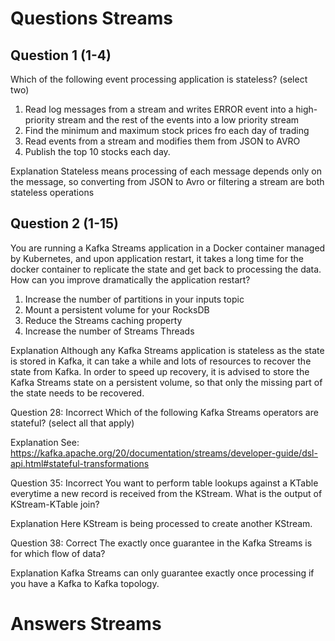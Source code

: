 # Questions Streams 
## Question 1 (1-4)
Which of the following event processing application is stateless? (select two)

1. Read log messages from a stream and writes ERROR event into a high-priority stream and the rest of the events into a low priority stream
2. Find the minimum and maximum stock prices fro each day of trading
3. Read events from a stream and modifies them from JSON to AVRO
4. Publish the top 10 stocks each day.



Explanation
Stateless means processing of each message depends only on the message, so converting from JSON to Avro or filtering a stream are both stateless operations

## Question 2 (1-15)
You are running a Kafka Streams application in a Docker container managed by Kubernetes, and upon application restart, it takes a long time for the docker container to replicate the state and get back to processing the data. How can you improve dramatically the application restart?

1. Increase the number of partitions in your inputs topic
2. Mount a persistent volume for your RocksDB
3. Reduce the Streams caching property
4. Increase the number of Streams Threads


Explanation
Although any Kafka Streams application is stateless as the state is stored in Kafka, it can take a while and lots of resources to recover the state from Kafka. In order to speed up recovery, it is advised to store the Kafka Streams state on a persistent volume, so that only the missing part of the state needs to be recovered.

Question 28: Incorrect
Which of the following Kafka Streams operators are stateful? (select all that apply)







Explanation
See: https://kafka.apache.org/20/documentation/streams/developer-guide/dsl-api.html#stateful-transformations

Question 35: Incorrect
You want to perform table lookups against a KTable everytime a new record is received from the KStream. What is the output of KStream-KTable join?





Explanation
Here KStream is being processed to create another KStream.

Question 38: Correct
The exactly once guarantee in the Kafka Streams is for which flow of data?




Explanation
Kafka Streams can only guarantee exactly once processing if you have a Kafka to Kafka topology.

# Answers Streams 
